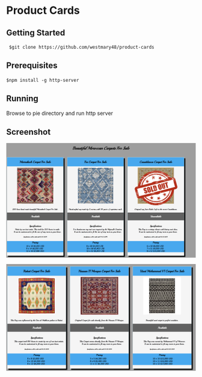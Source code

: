 # Product Cards

## Getting Started

```
 $git clone https://github.com/westmary48/product-cards

```

## Prerequisites
```
$npm install -g http-server

```

## Running
Browse to pie directory and run http server

## Screenshot
![alt text](https://raw.githubusercontent.com/westmary48/product-cards/master/image/first.png)

![alt text](https://raw.githubusercontent.com/westmary48/product-cards/master/image/second.png)

